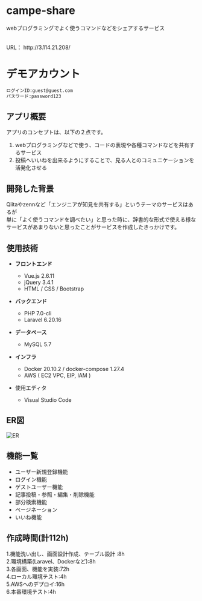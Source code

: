 # campe-share
webプログラミングでよく使うコマンドなどをシェアするサービス


<br>
URL： http://3.114.21.208/


# デモアカウント


```bash
ログインID:guest@guest.com
パスワード:password123
```

## アプリ概要
アプリのコンセプトは、以下の２点です。

1. webプログラミングなどで使う、コードの表現や各種コマンドなどを共有するサービス
2. 投稿へいいねを出来るようにすることで、見る人とのコミュニケーションを活発化させる


## 開発した背景
Qiitaやzennなど「エンジニアが知見を共有する」というテーマのサービスはあるが<br>
単に「よく使うコマンドを調べたい」と思った時に、辞書的な形式で使える様なサービスがあまりないと思ったことがサービスを作成したきっかけです。<br>


## 使用技術

* __フロントエンド__
  * Vue.js 2.6.11
  * jQuery 3.4.1
  * HTML / CSS / Bootstrap

  
* __バックエンド__
  * PHP 7.0-cli
  * Laravel 6.20.16


* __データベース__ 
  * MySQL 5.7


* __インフラ__ 

  * Docker 20.10.2 / docker-compose 1.27.4
  * AWS ( EC2 VPC, EIP, IAM )

  
* 使用エディタ
  * Visual Studio Code


## ER図<br>

![ER](https://user-images.githubusercontent.com/51204159/111462251-8ea9c400-8761-11eb-8734-5b2fd1ea03a8.png)<br>




## 機能一覧
* ユーザー新規登録機能<br>
* ログイン機能<br>
* ゲストユーザー機能<br>
* 記事投稿・参照・編集・削除機能<br>
* 部分検索機能<br> 
* ページネーション<br>
* いいね機能<br>


## 作成時間(計112h)
1.機能洗い出し、画面設計作成、テーブル設計 :8h  
2.環境構築(Laravel、Dockerなど):8h  
3.各画面、機能を実装:72h  
4.ローカル環境テスト:4h  
5.AWSへのデプロイ:16h  
6.本番環境テスト:4h 
